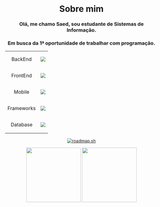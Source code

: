 <div align=center>
  
<h1>Sobre mim</h1> 
<h3>Olá, me chamo Saed, sou estudante de Sistemas de Informação.</h3>
<h3>Em busca da 1ª oportunidade de trabalhar com programação.</h3>
<p></p>

<table>
  <tr align = center>
    <td>BackEnd</td>
    <td><p align="center"> <a href=""> <img src="https://skillicons.dev/icons?i=java,kotlin"> </a> </p></td>
  </tr>
  <tr align = center>
    <td>FrontEnd</td>
    <td><p align="center"> <a href=""> <img src="https://skillicons.dev/icons?i=javascript,css,html"> </a> </p></td>
  </tr>
  <tr align = center>
    <td>Mobile</td>
    <td><p align="center"> <a href=""> <img src="https://skillicons.dev/icons?i=java,kotlin,androidstudio"> </a> </p></td>
  </tr>
  <tr align = center>
    <td>Frameworks</td>
    <td><p align="center"> <a href=""> <img src="https://skillicons.dev/icons?i=spring,react"> </a> </p></td>
  </tr>
  <tr align = center>
    <td>Database</td>
    <td><p align="center"> <a href=""> <img src="https://skillicons.dev/icons?i=mysql,sqlite,mongodb"> </a> </p></td>
  </tr>
</table>

<a href="https://roadmap.sh"><img src="https://roadmap.sh/card/tall/6632b94596279862ae6a0952?variant=dark" alt="roadmap.sh"/></a>

<div>
 <img height=180 align="center" src="https://github-readme-stats.vercel.app/api?username=SaedSilva&show_icons=true&theme=github_dark&locale=pt-br&border_color=2D333A" />
 <img height=180 align="center" src="https://github-readme-stats.vercel.app/api/top-langs/?username=SaedSilva&layout=compact&theme=github_dark&locale=pt-br&border_color=2D333A" />
</div>

</div>
